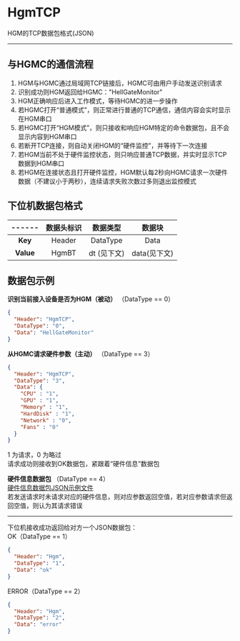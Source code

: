 ﻿# HgmTCP

HGM的TCP数据包格式(JSON)

---  



## 与HGMC的通信流程
1. HGM与HGMC通过局域网TCP链接后，HGMC可由用户手动发送识别请求
2. 识别成功则HGM返回给HGMC："HellGateMonitor"
3. HGM正确响应后进入工作模式，等待HGMC的进一步操作
4. 若HGMC打开“普通模式”，则正常进行普通的TCP通信，通信内容会实时显示在HGM串口
5. 若HGMC打开“HGM模式”，则只接收和响应HGM特定的命令数据包，且不会显示内容到HGM串口
6. 若断开TCP连接，则自动关闭HGM的“硬件监控”，并等待下一次连接
7. 若HGM当前不处于硬件监控状态，则只响应普通TCP数据，并实时显示TCP数据到HGM串口 
8. 若HGM在连接状态且打开硬件监控，HGM默认每2秒向HGMC请求一次硬件数据（不建议小于两秒），连续请求失败次数过多则退出监控模式


## 下位机数据包格式

|------|数据头标识|数据类型    |数据块      |
|:----:|:-------:|:--------:|:----------:|
| **Key**|Header   |DataType  |Data        |
| **Value**|HgmBT  |dt (见下文)|data(见下文)|


## 数据包示例
**识别当前接入设备是否为HGM（被动）** （DataType == 0）
```json
{
  "Header": "HgmTCP",
  "DataType": "0",
  "Data": "HellGateMonitor"
}
```

**从HGMC请求硬件参数（主动）** （DataType == 3）
```json
{
  "Header": "HgmTCP",
  "DataType": "3",
  "Data": {
    "CPU" : "1",
    "GPU" : "1",
    "Memory" : "1",
    "HardDisk" : "1",
    "Network" : "0",
    "Fans" : "0"
  }
}
```
1 为请求，0 为略过  
请求成功则接收到OK数据包，紧跟着“硬件信息”数据包

**硬件信息数据包** （DataType == 4）  
[硬件信息数据包JSON示例文件](HardwareJsonPack.json)  
若发送请求时未请求对应的硬件信息，则对应参数返回空值，若对应参数请求但返回空值，则认为其请求错误

---



下位机接收成功返回给对方一个JSON数据包：  
OK（DataType == 1）

```json
{
  "Header": "Hgm",
  "DataType": "1",
  "Data": "ok"
}
```

ERROR（DataType == 2）

```json
{
  "Header": "Hgm",
  "DataType": "2",
  "Data": "error"
}
```
